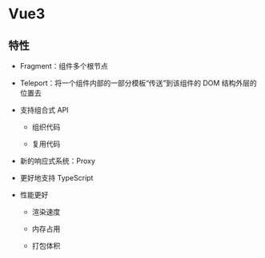# Vue3

## 特性

- Fragment：组件多个根节点

- Teleport：将一个组件内部的一部分模板“传送”到该组件的 DOM 结构外层的位置去

- 支持组合式 API

   - 组织代码

   - 复用代码

- 新的响应式系统：Proxy

- 更好地支持 TypeScript

- 性能更好

   - 渲染速度

   - 内存占用

   - 打包体积


